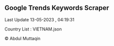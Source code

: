 

## Google Trends Keywords Scraper 
 
Last Update 13-05-2023 , 04:19:31

Country List :
VIETNAM.json



© Abdul Muttaqin 
